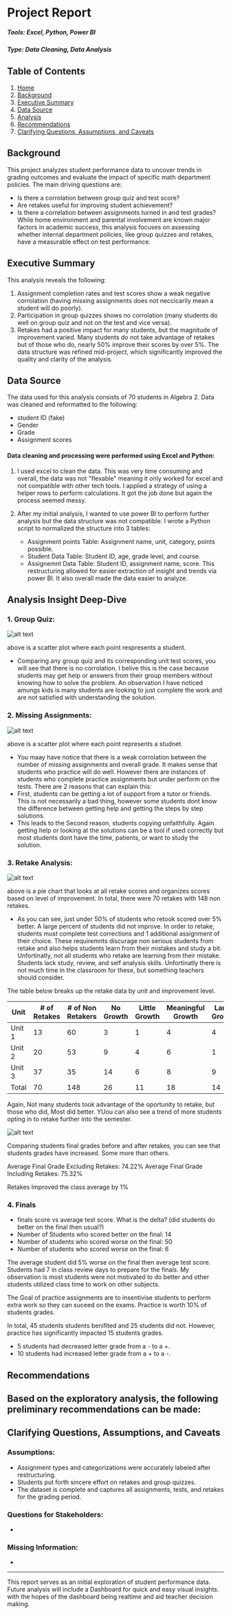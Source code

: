 # Project Report

##### Tools: Excel, Python, Power BI

##### Type: Data Cleaning, Data Analysis

## Table of Contents
1. [Home](#Project-Report)
2. [Background](#Background)
3. [Executive Summary](#Executive-Summary)
4. [Data Source](#Data-Source)
5. [Analysis](#Analysis-Insight-Deep-Dive)
6. [Recommendations](#Recommendations)
7. [Clarifying Questions, Assumptions, and Caveats](#Clarifying-Questions,-Assumptions,-and-Caveats)

## Background

This project analyzes student performance data to uncover trends in grading outcomes and evaluate the impact of specific math department policies. The main driving questions are:
- Is there a corrolation between group quiz and test score?
- Are retakes useful for improving student achievement?
- Is there a correlation between assignments turned in and test grades?
While home environment and parental involvement are known major factors in academic success, this analysis focuses on assessing whether internal department policies, like group quizzes and retakes, have a measurable effect on test performance.


## Executive Summary
This analysis reveals the following: 
1. Assignment completion rates and test scores show a weak negative corrolation (having missing assignments does not neccicarily mean a student will do poorly).
2. Participation in group quizzes shows no corrolation (many students do well on group quiz and not on the test and vice versa).
3. Retakes had a positive impact for many students, but the magnitude of improvement varied. Many students do not take advantage of retakes but of those who do, nearly 50% improve their scores by over 5%. 
The data structure was refined mid-project, which significantly improved the quality and clarity of the analysis.

## Data Source
The data used for this analysis consists of 70 students in Algebra 2. Data was cleaned and reformatted to the following: 
- student ID (fake)
- Gender
- Grade
- Assignment scores

#### Data cleaning and processing were performed using Excel and Python:
1. I used excel to clean the data. This was very time consuming and overall, the data was not "flexable" meaning it only worked for excel and not compatible with other tech tools. I applied a strategy of using a helper rows to perform calculations. It got the job done but again the process seemed messy. 

2. After my initial analysis, I wanted to use power BI to perform further analysis but the data structure was not compatible. I wrote a Python script to normalized the structure into 3 tables:
    - Assignment points Table: Assignment name, unit, category, points possible.
    - Student Data Table: Student ID, age, grade level, and course.
    - Assignemnt Data Table: Student ID, assignment name, score.
  This restructuring allowed for easier extraction of insight and trends via power BI. It also overall made the data easier to analyze. 


## Analysis Insight Deep-Dive

### 1. Group Quiz:
    
![alt text](/assets/images/avg_quiz_vs_test.jpg)

above is a scatter plot where each point respresents a student. 
- Comparing any group quiz and its corresponding unit test scores, you will see that there is no corrolation. I belive this is the case because students may get help or answers from their group members without knowing how to solve the problem. An observation I have noticed amungs kids is many students are looking to just complete the work and are not satisfied with understanding the solution. 

### 2. Missing Assignments:
    
![alt text](/assets/images/missing_assignment_vs_grade.jpg)

above is a scatter plot where each point represents a studnet. 
 - You maay have notice that there is a weak corrolation between the number of missing assignments and overall grade. It makes sense that students who practice will do well. However there are instances of students who complete practice assignments but under perform on the tests. There are 2 reasons that can explain this:
 - First, students can be getting a lot of support from a tutor or friends. This is not necessarily a bad thing, however some students dont know the difference between getting help and getting the steps by step solutions. 
- This leads to the Second reason, students copying unfaithfully. Again getting help or looking at the solutions can be a tool if used correctly but most students dont have the time, patients, or want to study the solution. 

### 3. Retake Analysis:
    
![alt text](/assets/images/retake_data_pie_chart.jpg)

above is a pie chart that looks at all retake scores and organizes scores based on level of improvement. In total, there were 70 retakes with 148 non retakes. 
- As you can see, just under 50% of students who retook scored over 5% better.
A large percent of students did not improve. In order to retake, students must complete test corrections and 1 additional assignment of their choice. These requiremnts discurage non serious students from retake and also helps students learn from their mistakes and study a bit. Unfortinatly, not all students who retake are learning from their mistake. Students lack study, review, and self analysis skills. Unfortinatly there is not much time in the classroom for these, but something teachers should consider.
  
The table below breaks up the retake data by unit and improvement level. 

|  Unit  |  #  of Retakes | # of Non Retakers| No Growth  | Little  Growth | Meaningful Growth  | Large Growth  |
|--------|-----------------|------------|----------------|--------------------|---------------|------------|
|  Unit 1|  13             | 60 | 3          | 1              | 4                  | 4             |
|  Unit 2|  20             | 53 | 9          | 4              | 6                  | 1             |
|  Unit 3|  37             | 35 | 14         | 6              | 8                  | 9             |
|  Total |  70             | 148| 26         | 11             | 18                 | 14            |

Again, Not many students took advantage of the oportunity to retake, but those who did, Most did better. YUou can also see a trend of more students opting in to retake further into the semester. 



![alt text](/assets/images/without_vs_with_retake_bar.jpg)

Comparing students final grades before and after retakes, you can see that students grades have increased. Some more than others. 

  Average Final Grade Excluding Retakes: 74.22%	
  Average Final Grade Including Retakes: 75.32%

Retakes Improved the class average by 1%


### 4. Finals 
- finals score vs average test score. What is the delta? (did students do better on the final then usual?)
- Number of Students who scored better on the final: 14
- Number of students who scored worse on the final: 50
- Number of students who scored worse on the final: 6

The average student did 5% worse on the final then average test score. Students had 7 in class review days to prepare for the finals. My observation is most students were not motivated to do better and other students utilized class time to work on other subjects. 

The Goal of practice assignments are to insentivise students to perform extra work so they can suceed on the exams. Practice is worth 10% of students grades. 

In total, 45 students students benifited and 25 students did not. However, practice has significantly impacted 15 students grades. 

  - 5 students had decreased letter grade from a - to a +.
  - 10 students had increased letter grade from a + to a -. 


## Recommendations

Based on the exploratory analysis, the following preliminary recommendations can be made:
- 

## Clarifying Questions, Assumptions, and Caveats

### Assumptions:
- Assignment types and categorizations were accurately labeled after restructuring.
- Students put forth sincere effort on retakes and group quizzes.
- The dataset is complete and captures all assignments, tests, and retakes for the grading period.

### Questions for Stakeholders:
- 

### Missing Information:
- 


---
This report serves as an initial exploration of student performance data. Future analysis will include a Dashboard for quick and easy visual insights. with the hopes of the dashboard being realtime and aid teacher decision making. 
